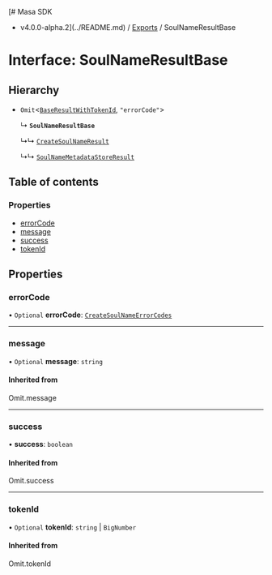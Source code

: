 [# Masa SDK
 - v4.0.0-alpha.2](../README.md) / [Exports](../modules.md) / SoulNameResultBase

# Interface: SoulNameResultBase

## Hierarchy

- `Omit`\<[`BaseResultWithTokenId`](BaseResultWithTokenId.md), ``"errorCode"``\>

  ↳ **`SoulNameResultBase`**

  ↳↳ [`CreateSoulNameResult`](CreateSoulNameResult.md)

  ↳↳ [`SoulNameMetadataStoreResult`](SoulNameMetadataStoreResult.md)

## Table of contents

### Properties

- [errorCode](SoulNameResultBase.md#errorcode)
- [message](SoulNameResultBase.md#message)
- [success](SoulNameResultBase.md#success)
- [tokenId](SoulNameResultBase.md#tokenid)

## Properties

### errorCode

• `Optional` **errorCode**: [`CreateSoulNameErrorCodes`](../modules.md#createsoulnameerrorcodes)

___

### message

• `Optional` **message**: `string`

#### Inherited from

Omit.message

___

### success

• **success**: `boolean`

#### Inherited from

Omit.success

___

### tokenId

• `Optional` **tokenId**: `string` \| `BigNumber`

#### Inherited from

Omit.tokenId
